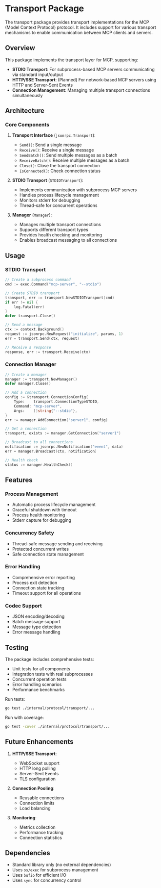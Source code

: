 # Transport Package

The transport package provides transport implementations for the MCP (Model Context Protocol) protocol. It includes support for various transport mechanisms to enable communication between MCP clients and servers.

## Overview

This package implements the transport layer for MCP, supporting:
- **STDIO Transport**: For subprocess-based MCP servers communicating via standard input/output
- **HTTP/SSE Transport**: (Planned) For network-based MCP servers using HTTP and Server-Sent Events
- **Connection Management**: Managing multiple transport connections simultaneously

## Architecture

### Core Components

1. **Transport Interface** (`jsonrpc.Transport`):
   - `Send()`: Send a single message
   - `Receive()`: Receive a single message
   - `SendBatch()`: Send multiple messages as a batch
   - `ReceiveBatch()`: Receive multiple messages as a batch
   - `Close()`: Close the transport connection
   - `IsConnected()`: Check connection status

2. **STDIO Transport** (`STDIOTransport`):
   - Implements communication with subprocess MCP servers
   - Handles process lifecycle management
   - Monitors stderr for debugging
   - Thread-safe for concurrent operations

3. **Manager** (`Manager`):
   - Manages multiple transport connections
   - Supports different transport types
   - Provides health checking and monitoring
   - Enables broadcast messaging to all connections

## Usage

### STDIO Transport

```go
// Create a subprocess command
cmd := exec.Command("mcp-server", "--stdio")

// Create STDIO transport
transport, err := transport.NewSTDIOTransport(cmd)
if err != nil {
    log.Fatal(err)
}
defer transport.Close()

// Send a message
ctx := context.Background()
request := jsonrpc.NewRequest("initialize", params, 1)
err = transport.Send(ctx, request)

// Receive a response
response, err := transport.Receive(ctx)
```

### Connection Manager

```go
// Create a manager
manager := transport.NewManager()
defer manager.Close()

// Add a connection
config := &transport.ConnectionConfig{
    Type:    transport.ConnectionTypeSTDIO,
    Command: "mcp-server",
    Args:    []string{"--stdio"},
}
err := manager.AddConnection("server1", config)

// Get a connection
transport, exists := manager.GetConnection("server1")

// Broadcast to all connections
notification := jsonrpc.NewNotification("event", data)
err = manager.Broadcast(ctx, notification)

// Health check
status := manager.HealthCheck()
```

## Features

### Process Management
- Automatic process lifecycle management
- Graceful shutdown with timeout
- Process health monitoring
- Stderr capture for debugging

### Concurrency Safety
- Thread-safe message sending and receiving
- Protected concurrent writes
- Safe connection state management

### Error Handling
- Comprehensive error reporting
- Process exit detection
- Connection state tracking
- Timeout support for all operations

### Codec Support
- JSON encoding/decoding
- Batch message support
- Message type detection
- Error message handling

## Testing

The package includes comprehensive tests:
- Unit tests for all components
- Integration tests with real subprocesses
- Concurrent operation tests
- Error handling scenarios
- Performance benchmarks

Run tests:
```bash
go test ./internal/protocol/transport/...
```

Run with coverage:
```bash
go test -cover ./internal/protocol/transport/...
```

## Future Enhancements

1. **HTTP/SSE Transport**:
   - WebSocket support
   - HTTP long polling
   - Server-Sent Events
   - TLS configuration

2. **Connection Pooling**:
   - Reusable connections
   - Connection limits
   - Load balancing

3. **Monitoring**:
   - Metrics collection
   - Performance tracking
   - Connection statistics

## Dependencies

- Standard library only (no external dependencies)
- Uses `os/exec` for subprocess management
- Uses `bufio` for efficient I/O
- Uses `sync` for concurrency control